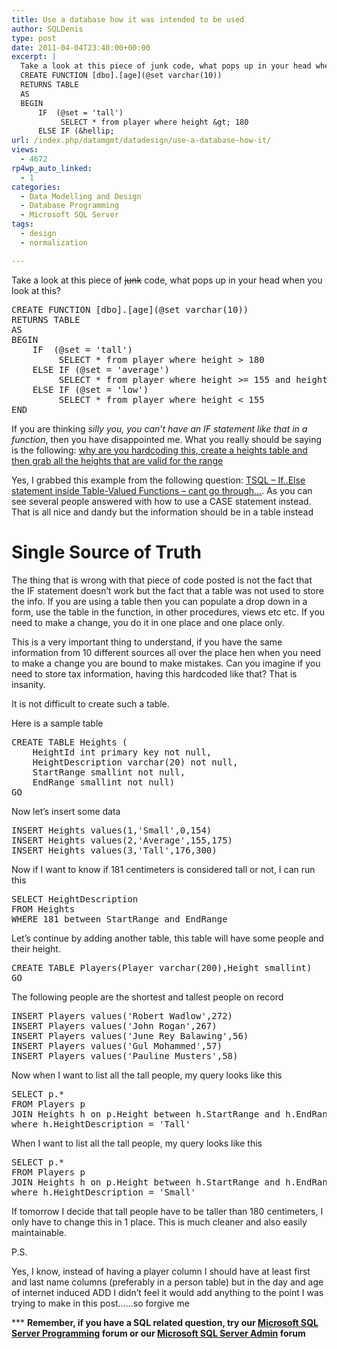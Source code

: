 ```yaml
---
title: Use a database how it was intended to be used
author: SQLDenis
type: post
date: 2011-04-04T23:40:00+00:00
excerpt: |
  Take a look at this piece of junk code, what pops up in your head when you look at this
  CREATE FUNCTION [dbo].[age](@set varchar(10))
  RETURNS TABLE
  AS
  BEGIN
      IF  (@set = 'tall')
           SELECT * from player where height &gt; 180
      ELSE IF (&hellip;
url: /index.php/datamgmt/datadesign/use-a-database-how-it/
views:
  - 4672
rp4wp_auto_linked:
  - 1
categories:
  - Data Modelling and Design
  - Database Programming
  - Microsoft SQL Server
tags:
  - design
  - normalization

---
```

Take a look at this piece of <del>junk</del> code, what pops up in your head when you look at this?

<pre>CREATE FUNCTION [dbo].[age](@set varchar(10))
RETURNS TABLE
AS
BEGIN
    IF  (@set = 'tall')
         SELECT * from player where height &gt; 180
    ELSE IF (@set = 'average')
         SELECT * from player where height &gt;= 155 and height &lt;=175
    ELSE IF (@set = 'low')
         SELECT * from player where height &lt; 155
END</pre>

If you are thinking _silly you, you can&#8217;t have an IF statement like that in a function_, then you have disappointed me. What you really should be saying is the following: [why are you hardcoding this, create a heights table and then grab all the heights that are valid for the range][1]

Yes, I grabbed this example from the following question: [TSQL &#8211; If..Else statement inside Table-Valued Functions &#8211; cant go through…][2]. As you can see several people answered with how to use a CASE statement instead. That is all nice and dandy but the information should be in a table instead

# Single Source of Truth

The thing that is wrong with that piece of code posted is not the fact that the IF statement doesn&#8217;t work but the fact that a table was not used to store the info. If you are using a table then you can populate a drop down in a form, use the table in the function, in other procedures, views etc etc. If you need to make a change, you do it in one place and one place only. 

This is a very important thing to understand, if you have the same information from 10 different sources all over the place hen when you need to make a change you are bound to make mistakes. Can you imagine if you need to store tax information, having this hardcoded like that? That is insanity.

It is not difficult to create such a table.
  
Here is a sample table

<pre>CREATE TABLE Heights (	
	HeightId int primary key not null,
	HeightDescription varchar(20) not null,
	StartRange smallint not null,
	EndRange smallint not null)
GO</pre>

Now let&#8217;s insert some data

<pre>INSERT Heights values(1,'Small',0,154)
INSERT Heights values(2,'Average',155,175)
INSERT Heights values(3,'Tall',176,300)</pre>

Now if I want to know if 181 centimeters is considered tall or not, I can run this

<pre>SELECT HeightDescription
FROM Heights
WHERE 181 between StartRange and EndRange</pre>

Let&#8217;s continue by adding another table, this table will have some people and their height. 

<pre>CREATE TABLE Players(Player varchar(200),Height smallint)
GO</pre>

The following people are the shortest and tallest people on record

<pre>INSERT Players values('Robert Wadlow',272)
INSERT Players values('John Rogan',267)
INSERT Players values('June Rey Balawing',56)
INSERT Players values('Gul Mohammed',57)
INSERT Players values('Pauline Musters',58)</pre>

Now when I want to list all the tall people, my query looks like this

<pre>SELECT p.* 
FROM Players p 
JOIN Heights h on p.Height between h.StartRange and h.EndRange
where h.HeightDescription = 'Tall'</pre>

When I want to list all the tall people, my query looks like this

<pre>SELECT p.* 
FROM Players p 
JOIN Heights h on p.Height between h.StartRange and h.EndRange
where h.HeightDescription = 'Small'</pre>

If tomorrow I decide that tall people have to be taller than 180 centimeters, I only have to change this in 1 place. This is much cleaner and also easily maintainable.

P.S.
  
Yes, I know, instead of having a player column I should have at least first and last name columns (preferably in a person table) but in the day and age of internet induced ADD I didn&#8217;t feel it would add anything to the point I was trying to make in this post&#8230;&#8230;so forgive me

\*** **Remember, if you have a SQL related question, try our [Microsoft SQL Server Programming][3] forum or our [Microsoft SQL Server Admin][4] forum**<ins></ins>

 [1]: http://stackoverflow.com/questions/5544269/tsql-if-else-statement-inside-table-valued-functions-cant-go-through/5544320#5544320
 [2]: http://stackoverflow.com/questions/5544269/tsql-if-else-statement-inside-table-valued-functions-cant-go-through
 [3]: http://forum.lessthandot.com/viewforum.php?f=17
 [4]: http://forum.lessthandot.com/viewforum.php?f=22